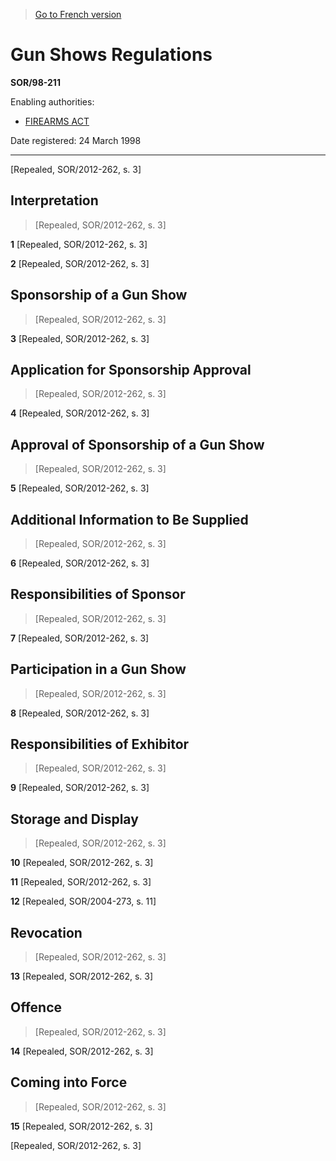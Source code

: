 > [Go to French version](/fr/Règlements/Décrets,%20ordonnances%20et%20règlements%20statutaires/98/211.md)

# Gun Shows Regulations

**SOR/98-211**

Enabling authorities: 
- [FIREARMS ACT](/en/Acts/Statutes%20of%20Canada/1995/c.%2039.md)

Date registered: 24 March 1998

----------


[Repealed, SOR/2012-262, s. 3]



## Interpretation
> [Repealed, SOR/2012-262, s. 3]



**1** [Repealed, SOR/2012-262, s. 3]



**2** [Repealed, SOR/2012-262, s. 3]




## Sponsorship of a Gun Show
> [Repealed, SOR/2012-262, s. 3]



**3** [Repealed, SOR/2012-262, s. 3]




## Application for Sponsorship Approval
> [Repealed, SOR/2012-262, s. 3]



**4** [Repealed, SOR/2012-262, s. 3]




## Approval of Sponsorship of a Gun Show
> [Repealed, SOR/2012-262, s. 3]



**5** [Repealed, SOR/2012-262, s. 3]




## Additional Information to Be Supplied
> [Repealed, SOR/2012-262, s. 3]



**6** [Repealed, SOR/2012-262, s. 3]




## Responsibilities of Sponsor
> [Repealed, SOR/2012-262, s. 3]



**7** [Repealed, SOR/2012-262, s. 3]




## Participation in a Gun Show
> [Repealed, SOR/2012-262, s. 3]



**8** [Repealed, SOR/2012-262, s. 3]




## Responsibilities of Exhibitor
> [Repealed, SOR/2012-262, s. 3]



**9** [Repealed, SOR/2012-262, s. 3]




## Storage and Display
> [Repealed, SOR/2012-262, s. 3]



**10** [Repealed, SOR/2012-262, s. 3]



**11** [Repealed, SOR/2012-262, s. 3]



**12** [Repealed, SOR/2004-273, s. 11]




## Revocation
> [Repealed, SOR/2012-262, s. 3]



**13** [Repealed, SOR/2012-262, s. 3]




## Offence
> [Repealed, SOR/2012-262, s. 3]



**14** [Repealed, SOR/2012-262, s. 3]




## Coming into Force
> [Repealed, SOR/2012-262, s. 3]



**15** [Repealed, SOR/2012-262, s. 3]


[Repealed, SOR/2012-262, s. 3]


